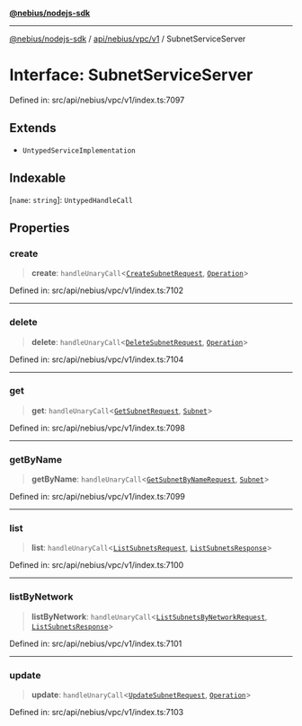 [**@nebius/nodejs-sdk**](../../../../../README.md)

***

[@nebius/nodejs-sdk](../../../../../README.md) / [api/nebius/vpc/v1](../README.md) / SubnetServiceServer

# Interface: SubnetServiceServer

Defined in: src/api/nebius/vpc/v1/index.ts:7097

## Extends

- `UntypedServiceImplementation`

## Indexable

\[`name`: `string`\]: `UntypedHandleCall`

## Properties

### create

> **create**: `handleUnaryCall`\<[`CreateSubnetRequest`](CreateSubnetRequest.md), [`Operation`](../../../common/v1/interfaces/Operation.md)\>

Defined in: src/api/nebius/vpc/v1/index.ts:7102

***

### delete

> **delete**: `handleUnaryCall`\<[`DeleteSubnetRequest`](DeleteSubnetRequest.md), [`Operation`](../../../common/v1/interfaces/Operation.md)\>

Defined in: src/api/nebius/vpc/v1/index.ts:7104

***

### get

> **get**: `handleUnaryCall`\<[`GetSubnetRequest`](GetSubnetRequest.md), [`Subnet`](Subnet.md)\>

Defined in: src/api/nebius/vpc/v1/index.ts:7098

***

### getByName

> **getByName**: `handleUnaryCall`\<[`GetSubnetByNameRequest`](GetSubnetByNameRequest.md), [`Subnet`](Subnet.md)\>

Defined in: src/api/nebius/vpc/v1/index.ts:7099

***

### list

> **list**: `handleUnaryCall`\<[`ListSubnetsRequest`](ListSubnetsRequest.md), [`ListSubnetsResponse`](ListSubnetsResponse.md)\>

Defined in: src/api/nebius/vpc/v1/index.ts:7100

***

### listByNetwork

> **listByNetwork**: `handleUnaryCall`\<[`ListSubnetsByNetworkRequest`](ListSubnetsByNetworkRequest.md), [`ListSubnetsResponse`](ListSubnetsResponse.md)\>

Defined in: src/api/nebius/vpc/v1/index.ts:7101

***

### update

> **update**: `handleUnaryCall`\<[`UpdateSubnetRequest`](UpdateSubnetRequest.md), [`Operation`](../../../common/v1/interfaces/Operation.md)\>

Defined in: src/api/nebius/vpc/v1/index.ts:7103
